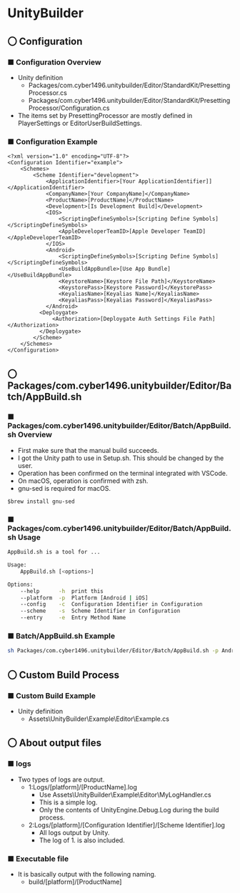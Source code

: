 # UnityBuilder

## 〇 Configuration

### ■ Configuration Overview

- Unity definition
  - Packages/com.cyber1496.unitybuilder/Editor/StandardKit/PresettingProcessor.cs
  - Packages/com.cyber1496.unitybuilder/Editor/StandardKit/PresettingProcessor/Configuration.cs
- The items set by PresettingProcessor are mostly defined in PlayerSettings or EditorUserBuildSettings.

### ■ Configuration Example

``` Configuration Example
<?xml version="1.0" encoding="UTF-8"?>
<Configuration Identifier="example">
    <Schemes>
        <Scheme Identifier="development">
            <ApplicationIdentifier>[Your ApplicationIdentifier]]</ApplicationIdentifier>
            <CompanyName>[Your CompanyName]</CompanyName>
            <ProductName>[ProductName]</ProductName>
            <Development>[Is Development Build]</Development>
            <IOS>
                <ScriptingDefineSymbols>[Scripting Define Symbols]</ScriptingDefineSymbols>
                <AppleDeveloperTeamID>[Apple Developer TeamID]</AppleDeveloperTeamID>
            </IOS>
            <Android>
                <ScriptingDefineSymbols>[Scripting Define Symbols]</ScriptingDefineSymbols>
                <UseBuildAppBundle>[Use App Bundle]</UseBuildAppBundle>
                <KeystoreName>[Keystore File Path]</KeystoreName>
                <KeystorePass>[Keystore Password]</KeystorePass>
                <KeyaliasName>[Keyalias Name]</KeyaliasName>
                <KeyaliasPass>[Keyalias Password]</KeyaliasPass>
            </Android>
          <Deploygate>
              <Authorization>[Deploygate Auth Settings File Path]</Authorization>
          </Deploygate>
        </Scheme>
    </Schemes>
</Configuration>
```

## 〇 Packages/com.cyber1496.unitybuilder/Editor/Batch/AppBuild.sh

### ■ Packages/com.cyber1496.unitybuilder/Editor/Batch/AppBuild.sh Overview

- First make sure that the manual build succeeds.
- I got the Unity path to use in Setup.sh. This should be changed by the user.
- Operation has been confirmed on the terminal integrated with VSCode.
- On macOS, operation is confirmed with zsh.
- gnu-sed is required for macOS.

``` gnu-sed
$brew install gnu-sed
```

### ■ Packages/com.cyber1496.unitybuilder/Editor/Batch/AppBuild.sh Usage

``` AppBuild.sh Usage
AppBuild.sh is a tool for ...

Usage:
    AppBuild.sh [<options>]

Options:
    --help      -h  print this
    --platform  -p  Platform [Android | iOS]
    --config    -c  Configuration Identifier in Configuration
    --scheme    -s  Scheme Identifier in Configuration
    --entry     -e  Entry Method Name
```

### ■ Batch/AppBuild.sh Example

``` AppBuild.sh Example
sh Packages/com.cyber1496.unitybuilder/Editor/Batch/AppBuild.sh -p Android -c example -s development -e Example.DoIt
```

## 〇 Custom Build Process

### ■ Custom Build Example

- Unity definition
  - Assets\UnityBuilder\Example\Editor\Example.cs

## 〇 About output files

### ■ logs

- Two types of logs are output.
  - 1:Logs/[platform]/[ProductName].log
    - Use Assets\UnityBuilder\Example\Editor\MyLogHandler.cs
    - This is a simple log.
    - Only the contents of UnityEngine.Debug.Log during the build process.
  - 2:Logs/[platform]/[Configuration Identifier]/[Scheme Identifier].log
    - All logs output by Unity.
    - The log of 1. is also included.

### ■ Executable file

- It is basically output with the following naming.
  - build/[platform]/[ProductName]
